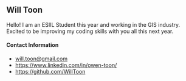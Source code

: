 ## Will Toon
Hello! I am an ESIIL Student this year and working in the GIS industry. Excited to be improving my coding skills with you all this next year.

#### Contact Information
* will.toon@gmail.com
* https://www.linkedin.com/in/owen-toon/
* https://github.com/WillToon
